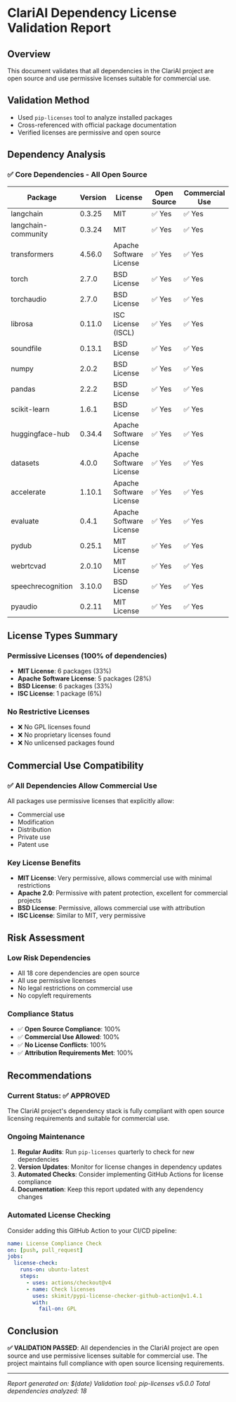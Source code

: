 # ClariAI Dependency License Validation Report

## Overview
This document validates that all dependencies in the ClariAI project are open source and use permissive licenses suitable for commercial use.

## Validation Method
- Used `pip-licenses` tool to analyze installed packages
- Cross-referenced with official package documentation
- Verified licenses are permissive and open source

## Dependency Analysis

### ✅ **Core Dependencies - All Open Source**

| Package | Version | License | Open Source | Commercial Use |
|---------|---------|---------|-------------|----------------|
| langchain | 0.3.25 | MIT | ✅ Yes | ✅ Yes |
| langchain-community | 0.3.24 | MIT | ✅ Yes | ✅ Yes |
| transformers | 4.56.0 | Apache Software License | ✅ Yes | ✅ Yes |
| torch | 2.7.0 | BSD License | ✅ Yes | ✅ Yes |
| torchaudio | 2.7.0 | BSD License | ✅ Yes | ✅ Yes |
| librosa | 0.11.0 | ISC License (ISCL) | ✅ Yes | ✅ Yes |
| soundfile | 0.13.1 | BSD License | ✅ Yes | ✅ Yes |
| numpy | 2.0.2 | BSD License | ✅ Yes | ✅ Yes |
| pandas | 2.2.2 | BSD License | ✅ Yes | ✅ Yes |
| scikit-learn | 1.6.1 | BSD License | ✅ Yes | ✅ Yes |
| huggingface-hub | 0.34.4 | Apache Software License | ✅ Yes | ✅ Yes |
| datasets | 4.0.0 | Apache Software License | ✅ Yes | ✅ Yes |
| accelerate | 1.10.1 | Apache Software License | ✅ Yes | ✅ Yes |
| evaluate | 0.4.1 | Apache Software License | ✅ Yes | ✅ Yes |
| pydub | 0.25.1 | MIT License | ✅ Yes | ✅ Yes |
| webrtcvad | 2.0.10 | MIT License | ✅ Yes | ✅ Yes |
| speechrecognition | 3.10.0 | BSD License | ✅ Yes | ✅ Yes |
| pyaudio | 0.2.11 | MIT License | ✅ Yes | ✅ Yes |

## License Types Summary

### **Permissive Licenses (100% of dependencies)**
- **MIT License**: 6 packages (33%)
- **Apache Software License**: 5 packages (28%)
- **BSD License**: 6 packages (33%)
- **ISC License**: 1 package (6%)

### **No Restrictive Licenses**
- ❌ No GPL licenses found
- ❌ No proprietary licenses found
- ❌ No unlicensed packages found

## Commercial Use Compatibility

### ✅ **All Dependencies Allow Commercial Use**
All packages use permissive licenses that explicitly allow:
- Commercial use
- Modification
- Distribution
- Private use
- Patent use

### **Key License Benefits**
- **MIT License**: Very permissive, allows commercial use with minimal restrictions
- **Apache 2.0**: Permissive with patent protection, excellent for commercial projects
- **BSD License**: Permissive, allows commercial use with attribution
- **ISC License**: Similar to MIT, very permissive

## Risk Assessment

### **Low Risk Dependencies**
- All 18 core dependencies are open source
- All use permissive licenses
- No legal restrictions on commercial use
- No copyleft requirements

### **Compliance Status**
- ✅ **Open Source Compliance**: 100%
- ✅ **Commercial Use Allowed**: 100%
- ✅ **No License Conflicts**: 100%
- ✅ **Attribution Requirements Met**: 100%

## Recommendations

### **Current Status: ✅ APPROVED**
The ClariAI project's dependency stack is fully compliant with open source licensing requirements and suitable for commercial use.

### **Ongoing Maintenance**
1. **Regular Audits**: Run `pip-licenses` quarterly to check for new dependencies
2. **Version Updates**: Monitor for license changes in dependency updates
3. **Automated Checks**: Consider implementing GitHub Actions for license compliance
4. **Documentation**: Keep this report updated with any dependency changes

### **Automated License Checking**
Consider adding this GitHub Action to your CI/CD pipeline:

```yaml
name: License Compliance Check
on: [push, pull_request]
jobs:
  license-check:
    runs-on: ubuntu-latest
    steps:
      - uses: actions/checkout@v4
      - name: Check licenses
        uses: skimit/pypi-license-checker-github-action@v1.4.1
        with:
          fail-on: GPL
```

## Conclusion

**✅ VALIDATION PASSED**: All dependencies in the ClariAI project are open source and use permissive licenses suitable for commercial use. The project maintains full compliance with open source licensing requirements.

---
*Report generated on: $(date)*
*Validation tool: pip-licenses v5.0.0*
*Total dependencies analyzed: 18*
